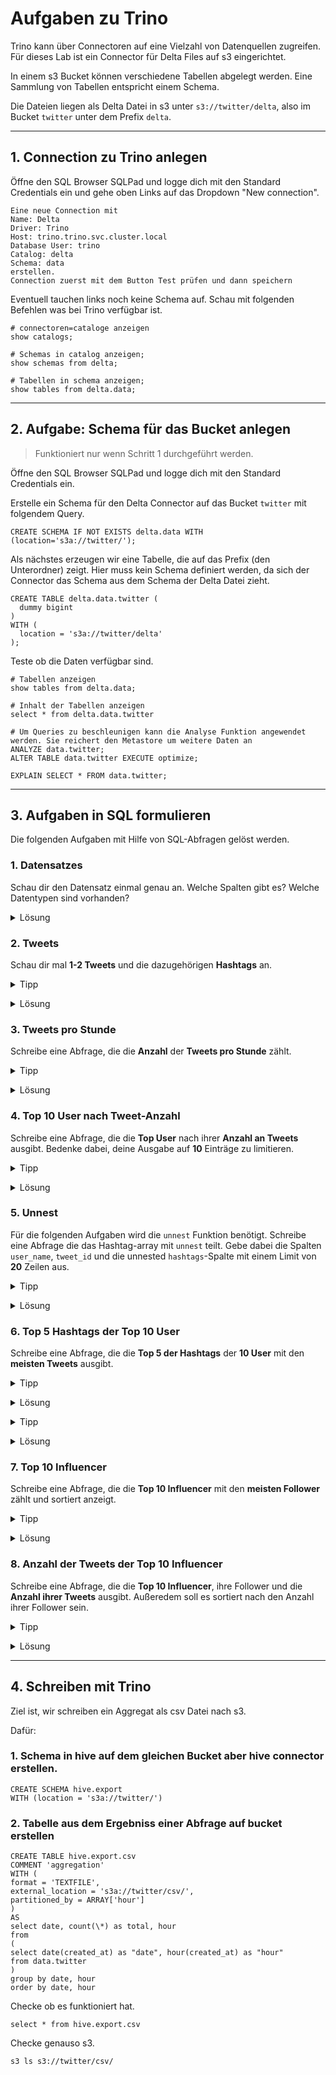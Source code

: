 # Aufgaben zu Trino


Trino kann über Connectoren auf eine Vielzahl von Datenquellen zugreifen.
Für dieses Lab ist ein Connector für Delta Files auf s3 eingerichtet.<br>

In einem s3 Bucket können verschiedene Tabellen abgelegt werden.
Eine Sammlung von Tabellen entspricht einem Schema.

Die Dateien liegen als Delta Datei in s3 unter `s3://twitter/delta`, also im Bucket `twitter` unter dem Prefix `delta`.

-------------------------

## 1. Connection zu Trino anlegen

Öffne den SQL Browser SQLPad und logge dich mit den Standard Credentials ein und gehe oben Links auf das Dropdown "New connection".

```
Eine neue Connection mit
Name: Delta
Driver: Trino
Host: trino.trino.svc.cluster.local
Database User: trino
Catalog: delta
Schema: data
erstellen.
Connection zuerst mit dem Button Test prüfen und dann speichern
``` 

Eventuell tauchen links noch keine Schema auf. Schau mit folgenden Befehlen was bei Trino verfügbar ist. <br>

```
# connectoren=cataloge anzeigen
show catalogs;

# Schemas in catalog anzeigen;
show schemas from delta;

# Tabellen in schema anzeigen;
show tables from delta.data;
```

--------------------------

## 2. Aufgabe: Schema für das Bucket anlegen

> Funktioniert nur wenn Schritt 1 durchgeführt werden.

Öffne den SQL Browser SQLPad und logge dich mit den Standard Credentials ein.

Erstelle ein Schema für den Delta Connector auf das Bucket `twitter` mit folgendem Query.

```
CREATE SCHEMA IF NOT EXISTS delta.data WITH (location='s3a://twitter/');
```

Als nächstes erzeugen wir eine Tabelle, die auf das Prefix (den Unterordner) zeigt.
Hier muss kein Schema definiert werden, da sich der Connector das Schema aus dem Schema der Delta Datei zieht.

```
CREATE TABLE delta.data.twitter (
  dummy bigint
)
WITH (
  location = 's3a://twitter/delta'
);
```

Teste ob die Daten verfügbar sind. <br>

```
# Tabellen anzeigen
show tables from delta.data;

# Inhalt der Tabellen anzeigen
select * from delta.data.twitter

# Um Queries zu beschleunigen kann die Analyse Funktion angewendet werden. Sie reichert den Metastore um weitere Daten an
ANALYZE data.twitter;
ALTER TABLE data.twitter EXECUTE optimize;

EXPLAIN SELECT * FROM data.twitter;

```
--------------------------------
## 3. Aufgaben in SQL formulieren
Die folgenden Aufgaben mit Hilfe von SQL-Abfragen gelöst werden.
### 1. Datensatzes
Schau dir den Datensatz einmal genau an. Welche Spalten gibt es? Welche Datentypen sind vorhanden? 

<details>
<summary>Lösung</summary>
<p>

```
select
  *
from
  twitter
limit 10;
```

Das Schema steht im SQL Pad links an der Seite.

```
tweet_id: varchar
created_at: timestamp(3) with time zone 
tweet_message: varchar
user_name: varchar
user_location: varchar
user_follower_count: integer
user_friends_count: integer 
retweet_count: integer
language: varchar
hashtags: array(varchar)
```

</details>
</p>

### 2. Tweets
Schau dir mal **1-2 Tweets** und die dazugehörigen **Hashtags** an.


<details>
<summary>Tipp</summary>
<p>

```
select
  <tweet-message>,
  <hashtags-array>
from
  <dataset>
limit
<number>;
```

</details>
</p>

<details>
<summary>Lösung</summary>
<p>

```
select
  tweet_message,
  hashtags
from
  twitter
limit
2;
```

</details>
</p>

### 3. Tweets pro Stunde
Schreibe eine Abfrage, die die **Anzahl** der **Tweets pro Stunde** zählt.

<details>
<summary>Tipp</summary>
<p>

```
select date, <stunde>, count(*) as total
from
  (
    select date(<timestamp>) as "date", hour(<timestamp>) as "hour"
    from <dataset>
  )
group by date, <stunde>
order by date, <stunde>;
```

</details>
</p>

<details>
<summary>Lösung</summary>
<p>

```
select date, hour, count(*) as total
from
  (
    select date(created_at) as "date", hour(created_at) as "hour"
    from twitter
  )
group by date, hour
order by date, hour;
```

</details>
</p>


### 4. Top 10 User nach Tweet-Anzahl
Schreibe eine Abfrage, die die **Top User** nach ihrer **Anzahl an Tweets** ausgibt. Bedenke dabei, deine Ausgabe auf **10** Einträge zu limitieren.

<details>
<summary>Tipp</summary>
<p>

```
select
  <user>,
  count(<tweet>) as numberOfTweets
from
  <dataset>
group by
  <user>
order by
  count(<tweet>) desc
limit
  <number>;
```

</details>
</p>

<details>
<summary>Lösung</summary>
<p>

```
select
  user_name,
  count(tweet_id) as numberOfTweets
from
  twitter
group by
  user_name
order by
  count(tweet_id) desc
limit
  10;
```

</details>
</p>

### 5. Unnest
Für die folgenden Aufgaben wird die `unnest` Funktion benötigt. Schreibe eine Abfrage die das Hashtag-array mit `unnest` teilt.
Gebe dabei die Spalten `user_name`, `tweet_id` und die unnested `hashtags`-Spalte mit einem Limit von **20** Zeilen aus.
<details>
<summary>Tipp</summary>
<p>

```
SELECT user_name, tweet_id, tags
FROM twitter
CROSS JOIN UNNEST(<feld>) AS t (tags)
LIMIT 20;
```

</details>
</p>


<details>
<summary>Lösung</summary>
<p>

```
SELECT user_name, tweet_id, tags
FROM twitter
CROSS JOIN UNNEST(hashtags) AS t (tags)
LIMIT 20;
```

</details>
</p>

### 6. Top 5 Hashtags der Top 10 User
Schreibe eine Abfrage, die die **Top 5 der Hashtags** der **10 User** mit den **meisten Tweets** ausgibt. 

<details>
<summary>Tipp</summary>
<p>

```
select
  <user>,
  <tweet>,
  tags
from
  <dataset>
  cross join unnest(<hashtags-array>) AS t (tags)
limit
  20;
```

</details>
</p>

<details>
<summary>Lösung</summary>
<p>

```
select
  user_name,
  tweet_id,
  tags
from
  twitter
  cross join unnest(hashtags) AS t (tags)
limit
  20;
```

</details>
</p>

<details>
<summary>Tipp</summary>
<p>

```
SELECT
  tags,
  count(<tweet>)
FROM
  twitter
  CROSS JOIN UNNEST(<hashtags-array>) AS t (tags)
  INNER JOIN (
    SELECT
      <user> AS user,
      max(<follower>) as follower
    FROM
      <data>
    GROUP BY
      <user>
    ORDER BY
      max(<follower>) desc
    LIMIT
      <number>
  ) ON <dataset>.<user> = user
GROUP BY
  tags
ORDER BY
  count(<tweet>) desc
LIMIT
  <number>;
```

</details>
</p>

<details>
<summary>Lösung</summary>
<p>

```
SELECT
  tags,
  count(tweet_id)
FROM
  twitter
  CROSS JOIN UNNEST(hashtags) AS t (tags)
  INNER JOIN (
    SELECT
      user_name AS user,
      max(user_follower_count) as follower
    FROM
      twitter
    GROUP BY
      user_name
    ORDER BY
      max(user_follower_count) desc
    LIMIT
      10
  ) ON twitter.user_name = user
GROUP BY
  tags
ORDER BY
  count(tweet_id) desc
LIMIT
  5;
```

</details>
</p>



### 7. Top 10 Influencer
Schreibe eine Abfrage, die die **Top 10 Influencer** mit den **meisten Follower** zählt und sortiert anzeigt.

<details>
<summary>Tipp</summary>
<p>

```
select
  <user>,
  max(<follower>) as follower
from
  <dataset>
group by
  <user>
order by
  max(<follower>) desc
limit
  <number>;
```

</details>
</p>


<details>
<summary>Lösung</summary>
<p>

```
select
  user_name,
  max(user_follower_count) as follower
from
  twitter
group by
  user_name
order by
  max(user_follower_count) desc
limit
  10;
```

</details>
</p>

### 8. Anzahl der Tweets der Top 10 Influencer
Schreibe eine Abfrage, die die **Top 10 Influencer**, ihre Follower und die **Anzahl ihrer Tweets** ausgibt. Außeredem soll es sortiert nach den Anzahl ihrer Follower sein.


<details>
<summary>Tipp</summary>
<p>

```
SELECT
  <user>,
  max(<follower>) AS number_of_followers,
  max(numberOfTweets) AS number_of_Tweets
FROM
  twitter
  LEFT JOIN (
    select
      <user> AS user,
      count(<tweet>) as numberOfTweets
    from
      <dataset>
    group by
      <user>
  ) ON user = <user>
GROUP BY
  <user>
ORDER BY
  max(<follower>) DESC
LIMIT
  <number>;
```

</details>
</p>


<details>
<summary>Lösung</summary>
<p>

```
SELECT
  user_name,
  max(user_follower_count) AS number_of_followers,
  max(numberOfTweets) AS number_of_Tweets
FROM
  twitter
  LEFT JOIN (
    select
      user_name AS user,
      count(tweet_id) as numberOfTweets
    from
      twitter
    group by
      user_name
  ) ON user = user_name
GROUP BY
  user_name
ORDER BY
  max(user_follower_count) DESC
LIMIT
  10;
```

</details>
</p>


---------------------------------------
## 4. Schreiben mit Trino
Ziel ist, wir schreiben ein Aggregat als csv Datei nach s3.

Dafür: <br>

### 1. Schema in hive auf dem gleichen Bucket aber hive connector erstellen.

```
CREATE SCHEMA hive.export
WITH (location = 's3a://twitter/')
```

### 2. Tabelle aus dem Ergebniss einer Abfrage auf bucket erstellen

```
CREATE TABLE hive.export.csv
COMMENT 'aggregation'
WITH (
format = 'TEXTFILE',
external_location = 's3a://twitter/csv/',
partitioned_by = ARRAY['hour']
)
AS
select date, count(\*) as total, hour
from
(
select date(created_at) as "date", hour(created_at) as "hour"
from data.twitter
)
group by date, hour
order by date, hour

```

Checke ob es funktioniert hat. <br>

```
select * from hive.export.csv
```

Checke genauso s3. <br>

```
s3 ls s3://twitter/csv/
```

